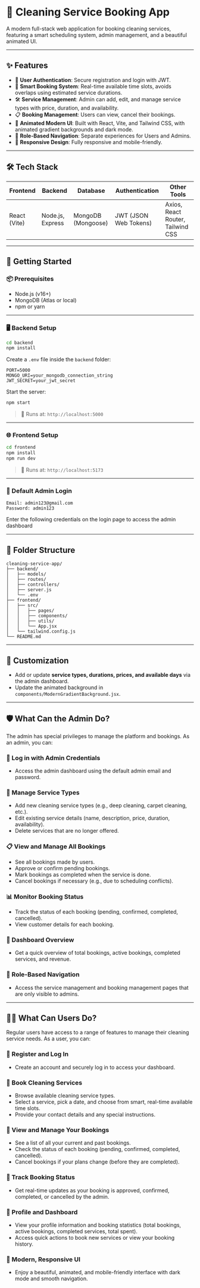 # 🧹 Cleaning Service Booking App

A modern full-stack web application for booking cleaning services, featuring a smart scheduling system, admin management, and a beautiful animated UI.

---

## ✨ Features

- 🔐 **User Authentication**: Secure registration and login with JWT.
- 📆 **Smart Booking System**: Real-time available time slots, avoids overlaps using estimated service durations.
- 🛠️ **Service Management**: Admin can add, edit, and manage service types with price, duration, and availability.
- 📋 **Booking Management**: Users can view, cancel their bookings.
- 🎨 **Animated Modern UI**: Built with React, Vite, and Tailwind CSS, with animated gradient backgrounds and dark mode.
- 🔑 **Role-Based Navigation**: Separate experiences for Users and Admins.
- 📱 **Responsive Design**: Fully responsive and mobile-friendly.

---

## 🛠 Tech Stack

| Frontend | Backend | Database | Authentication | Other Tools |
|----------|---------|----------|-----------------|-------------|
| React (Vite) | Node.js, Express | MongoDB (Mongoose) | JWT (JSON Web Tokens) | Axios, React Router, Tailwind CSS |

---

## 🚀 Getting Started

### 📦 Prerequisites
- Node.js (v16+)
- MongoDB (Atlas or local)
- npm or yarn

---

### 🖥 Backend Setup

```bash
cd backend
npm install
```

Create a `.env` file inside the `backend` folder:

```env
PORT=5000
MONGO_URI=your_mongodb_connection_string
JWT_SECRET=your_jwt_secret
```

Start the server:

```bash
npm start
```

> 📍 Runs at: `http://localhost:5000`

---

### 🌐 Frontend Setup

```bash
cd frontend
npm install
npm run dev
```

> 📍 Runs at: `http://localhost:5173`

---

### 🧪 Default Admin Login

```text
Email: admin123@gmail.com
Password: admin123
```
Enter the following credentials on the login page to access the admin dashboard

---

## 🧾 Folder Structure

```
cleaning-service-app/
├── backend/
│   ├── models/
│   ├── routes/
│   ├── controllers/
│   ├── server.js
│   └── .env
├── frontend/
│   ├── src/
│   │   ├── pages/
│   │   ├── components/
│   │   ├── utils/
│   │   └── App.jsx
│   └── tailwind.config.js
└── README.md
```

---

## 🎨 Customization

- Add or update **service types, durations, prices, and available days** via the admin dashboard.
- Update the animated background in `components/ModernGradientBackground.jsx`.

---


## 🛡️ What Can the Admin Do?

The admin has special privileges to manage the platform and bookings. As an admin, you can:

### 🔐 Log in with Admin Credentials
- Access the admin dashboard using the default admin email and password.

### 🧼 Manage Service Types
- Add new cleaning service types (e.g., deep cleaning, carpet cleaning, etc.).
- Edit existing service details (name, description, price, duration, availability).
- Delete services that are no longer offered.

### 📋 View and Manage All Bookings
- See all bookings made by users.
- Approve or confirm pending bookings.
- Mark bookings as completed when the service is done.
- Cancel bookings if necessary (e.g., due to scheduling conflicts).

### 📊 Monitor Booking Status
- Track the status of each booking (pending, confirmed, completed, cancelled).
- View customer details for each booking.

### 🧾 Dashboard Overview
- Get a quick overview of total bookings, active bookings, completed services, and revenue.

### 🔐 Role-Based Navigation
- Access the service management and booking management pages that are only visible to admins.

---






## 🙋‍♂️ What Can Users Do?

Regular users have access to a range of features to manage their cleaning service needs. As a user, you can:

### 📝 Register and Log In
- Create an account and securely log in to access your dashboard.

### 🧹 Book Cleaning Services
- Browse available cleaning service types.
- Select a service, pick a date, and choose from smart, real-time available time slots.
- Provide your contact details and any special instructions.

### 📅 View and Manage Your Bookings
- See a list of all your current and past bookings.
- Check the status of each booking (pending, confirmed, completed, cancelled).
- Cancel bookings if your plans change (before they are completed).

### 🔄 Track Booking Status
- Get real-time updates as your booking is approved, confirmed, completed, or cancelled by the admin.

### 👤 Profile and Dashboard
- View your profile information and booking statistics (total bookings, active bookings, completed services, total spent).
- Access quick actions to book new services or view your booking history.

### 🌈 Modern, Responsive UI
- Enjoy a beautiful, animated, and mobile-friendly interface with dark mode and smooth navigation.

